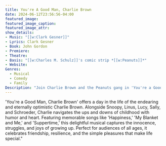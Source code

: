 ```yaml
---
title: You're A Good Man, Charlie Brown
date: 2024-06-12T23:56:56-04:00
featured_image:
featured_image_caption: 
featured_image_attr:
show_details: 
- Music: "[[w:Clark Gesner]]"
- Lyrics: Clark Gesner
- Book: John Gordon
- Premiere: 
- Theatre: 
- Basis: "[[w:Charles M. Schulz]]'s comic strip *[[w:Peanuts]]*"
- Website: 
Genres:
  - Musical
  - Comedy
  - Family
Description: "Join Charlie Brown and the Peanuts gang in 'You're a Good Man, Charlie Brown,' a heartwarming and hilarious musical that brings Charles Schulz's beloved characters to life with song and dance."
---
```

'You're a Good Man, Charlie Brown' offers a day in the life of the endearing and eternally optimistic Charlie Brown. Alongside Snoopy, Linus, Lucy, Sally, and Schroeder, Charlie navigates the ups and downs of childhood with humor and heart. Featuring memorable songs like 'Happiness,' 'My Blanket and Me,' and 'Suppertime,' this delightful musical captures the innocence, struggles, and joys of growing up. Perfect for audiences of all ages, it celebrates friendship, resilience, and the simple pleasures that make life special."